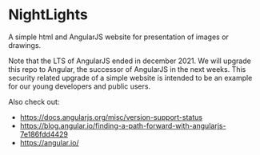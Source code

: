# NightLights

A simple html and AngularJS website for presentation of images or drawings. 

Note that the LTS of AngularJS ended in december 2021. We will upgrade this repo to Angular, 
the successor of AngularJS in the next weeks. 
This security related upgrade of a simple website is intended to be an example for our young developers and public users.  

Also check out:
* https://docs.angularjs.org/misc/version-support-status
* https://blog.angular.io/finding-a-path-forward-with-angularjs-7e186fdd4429
* https://angular.io/
